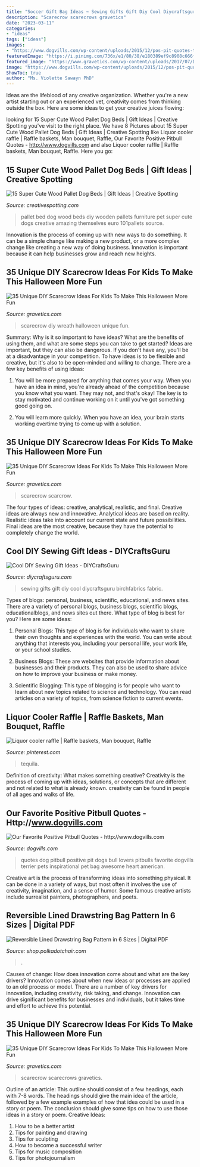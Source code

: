 ```yaml
---
title: "Soccer Gift Bag Ideas ~ Sewing Gifts Gift Diy Cool Diycraftsguru Birchfabrics Fabric"
description: "Scarecrow scarecrows gravetics"
date: "2023-03-11"
categories:
- "ideas"
tags: ["ideas"]
images:
- "https://www.dogvills.com/wp-content/uploads/2015/12/pos-pit-quotes-text.jpg"
featuredImage: "https://i.pinimg.com/736x/e1/80/38/e180389ef9c8908c666f83aeb37df43d.jpg"
featured_image: "https://www.gravetics.com/wp-content/uploads/2017/07/DIY-Pallet-Scarcrow.jpg"
image: "https://www.dogvills.com/wp-content/uploads/2015/12/pos-pit-quotes-text.jpg"
ShowToc: true
author: "Ms. Violette Sawayn PhD"
---
```



Ideas are the lifeblood of any creative organization. Whether you're a new artist starting out or an experienced vet, creativity comes from thinking outside the box. Here are some ideas to get your creative juices flowing: 

	

		
looking for 15 Super Cute Wood Pallet Dog Beds | Gift Ideas | Creative Spotting you've visit to the right place. We have 8 Pictures about 15 Super Cute Wood Pallet Dog Beds | Gift Ideas | Creative Spotting like Liquor cooler raffle | Raffle baskets, Man bouquet, Raffle, Our Favorite Positive Pitbull Quotes - http://www.dogvills.com and also Liquor cooler raffle | Raffle baskets, Man bouquet, Raffle. Here you go:
		
    
## 15 Super Cute Wood Pallet Dog Beds | Gift Ideas | Creative Spotting

<img loading=lazy src="https://www.creativespotting.com/wp-content/uploads/2013/05/pallet-dog-bed-1-600x402.jpg" onerror="this.onerror=null;this.src='https://tse2.mm.bing.net/th?id=OIP.sUyLGYbMP2xNkjXIjDOUlwHaE9&amp;pid=15.1';" alt="15 Super Cute Wood Pallet Dog Beds | Gift Ideas | Creative Spotting">

_Source: creativespotting.com_

>pallet bed dog wood beds diy wooden pallets furniture pet super cute dogs creative amazing themselves euro 101pallets source. 

	

Innovation is the process of coming up with new ways to do something. It can be a simple change like making a new product, or a more complex change like creating a new way of doing business. Innovation is important because it can help businesses grow and reach new heights.

    
## 35 Unique DIY Scarecrow Ideas For Kids To Make This Halloween More Fun

<img loading=lazy src="http://www.gravetics.com/wp-content/uploads/2017/07/A-scarecrow-wreath.jpg" onerror="this.onerror=null;this.src='https://tse1.mm.bing.net/th?id=OIP.4-X1beS9f9uEUje5cWxHyAHaJ4&amp;pid=15.1';" alt="35 Unique DIY Scarecrow Ideas For Kids To Make This Halloween More Fun">

_Source: gravetics.com_

>scarecrow diy wreath halloween unique fun. 

	

Summary: Why is it so important to have ideas? What are the benefits of using them, and what are some steps you can take to get started?
Ideas are important, but they can also be dangerous. If you don't have any, you'll be at a disadvantage in your competition. To have ideas is to be flexible and creative, but it's also to be open-minded and willing to change. There are a few key benefits of using ideas: 
1) You will be more prepared for anything that comes your way. When you have an idea in mind, you're already ahead of the competition because you know what you want. They may not, and that's okay! The key is to stay motivated and continue working on it until you've got something good going on. 

2) You will learn more quickly. When you have an idea, your brain starts working overtime trying to come up with a solution.

    
## 35 Unique DIY Scarecrow Ideas For Kids To Make This Halloween More Fun

<img loading=lazy src="https://www.gravetics.com/wp-content/uploads/2017/07/DIY-Pallet-Scarcrow.jpg" onerror="this.onerror=null;this.src='https://tse4.mm.bing.net/th?id=OIP.vS7fFnO4E-OkOofH3C294QHaJ4&amp;pid=15.1';" alt="35 Unique DIY Scarecrow Ideas For Kids To Make This Halloween More Fun">

_Source: gravetics.com_

>scarecrow scarcrow. 

	

The four types of ideas: creative, analytical, realistic, and final.
Creative ideas are always new and innovative. Analytical ideas are based on reality. Realistic ideas take into account our current state and future possibilities. Final ideas are the most creative, because they have the potential to completely change the world.

    
## Cool DIY Sewing Gift Ideas - DIYCraftsGuru

<img loading=lazy src="https://www.diycraftsguru.com/wp-content/uploads/2016/03/06-sewing-gifts-featured-image.jpg" onerror="this.onerror=null;this.src='https://tse1.mm.bing.net/th?id=OIP.ZJ-OvAdf36MsbKNBsQX4uwHaLH&amp;pid=15.1';" alt="Cool DIY Sewing Gift Ideas - DIYCraftsGuru">

_Source: diycraftsguru.com_

>sewing gifts gift diy cool diycraftsguru birchfabrics fabric. 

	

Types of blogs: personal, business, scientific, educational, and news sites.
There are a variety of personal blogs, business blogs, scientific blogs, educationalblogs, and news sites out there. What type of blog is best for you? Here are some ideas:
1. Personal Blogs: This type of blog is for individuals who want to share their own thoughts and experiences with the world. You can write about anything that interests you, including your personal life, your work life, or your school studies.

2. Business Blogs: These are websites that provide information about businesses and their products. They can also be used to share advice on how to improve your business or make money.

3. Scientific Blogging: This type of blogging is for people who want to learn about new topics related to science and technology. You can read articles on a variety of topics, from science fiction to current events.


    
## Liquor Cooler Raffle | Raffle Baskets, Man Bouquet, Raffle

<img loading=lazy src="https://i.pinimg.com/736x/e1/80/38/e180389ef9c8908c666f83aeb37df43d.jpg" onerror="this.onerror=null;this.src='https://tse3.mm.bing.net/th?id=OIP.Oi1fFWbKRkEI20eQ536jyQHaKn&amp;pid=15.1';" alt="Liquor cooler raffle | Raffle baskets, Man bouquet, Raffle">

_Source: pinterest.com_

>tequila. 

	

Definition of creativity: What makes something creative?
Creativity is the process of coming up with ideas, solutions, or concepts that are different and not related to what is already known. creativity can be found in people of all ages and walks of life.

    
## Our Favorite Positive Pitbull Quotes - Http://www.dogvills.com

<img loading=lazy src="https://www.dogvills.com/wp-content/uploads/2015/12/pos-pit-quotes-text.jpg" onerror="this.onerror=null;this.src='https://tse1.mm.bing.net/th?id=OIP.JtvsoLdzqZFTbrgrNP9ZOwHaKl&amp;pid=15.1';" alt="Our Favorite Positive Pitbull Quotes - http://www.dogvills.com">

_Source: dogvills.com_

>quotes dog pitbull positive pit dogs bull lovers pitbulls favorite dogvills terrier pets inspirational pet bag awesome heart american. 

	

Creative art is the process of transforming ideas into something physical. It can be done in a variety of ways, but most often it involves the use of creativity, imagination, and a sense of humor. Some famous creative artists include surrealist painters, photographers, and poets.

    
## Reversible Lined Drawstring Bag Pattern In 6 Sizes | Digital PDF

<img loading=lazy src="https://cdn.shopify.com/s/files/1/1742/0831/products/drawstring-bag-cover-03_1200x1200.jpg?v=1604344654" onerror="this.onerror=null;this.src='https://tse2.mm.bing.net/th?id=OIP.bgNpW0k29yJGzSuAHGUXKAHaJ3&amp;pid=15.1';" alt="Reversible Lined Drawstring Bag Pattern in 6 Sizes | Digital PDF">

_Source: shop.polkadotchair.com_

>. 

	

Causes of change: How does innovation come about and what are the key drivers?
Innovation comes about when new ideas or processes are applied to an old process or model. There are a number of key drivers for innovation, including creativity, risk taking, and change. Innovation can drive significant benefits for businesses and individuals, but it takes time and effort to achieve this potential.

    
## 35 Unique DIY Scarecrow Ideas For Kids To Make This Halloween More Fun

<img loading=lazy src="https://www.gravetics.com/wp-content/uploads/2017/07/Pumpkin-head-scarecrow-on-old-potato-fork.jpg" onerror="this.onerror=null;this.src='https://tse2.mm.bing.net/th?id=OIP.6ZAHfgt7dOtuusrdzsk8swAAAA&amp;pid=15.1';" alt="35 Unique DIY Scarecrow Ideas For Kids To Make This Halloween More Fun">

_Source: gravetics.com_

>scarecrow scarecrows gravetics. 

	

Outline of an article: This outline should consist of a few headings, each with 7-8 words. The headings should give the main idea of the article, followed by a few example examples of how that idea could be used in a story or poem. The conclusion should give some tips on how to use those ideas in a story or poem.
Creative Ideas:

1. How to be a better artist 
2. Tips for painting and drawing 
3. Tips for sculpting 
4. How to become a successful writer 
5. Tips for music composition 
6. Tips for photojournalism 

